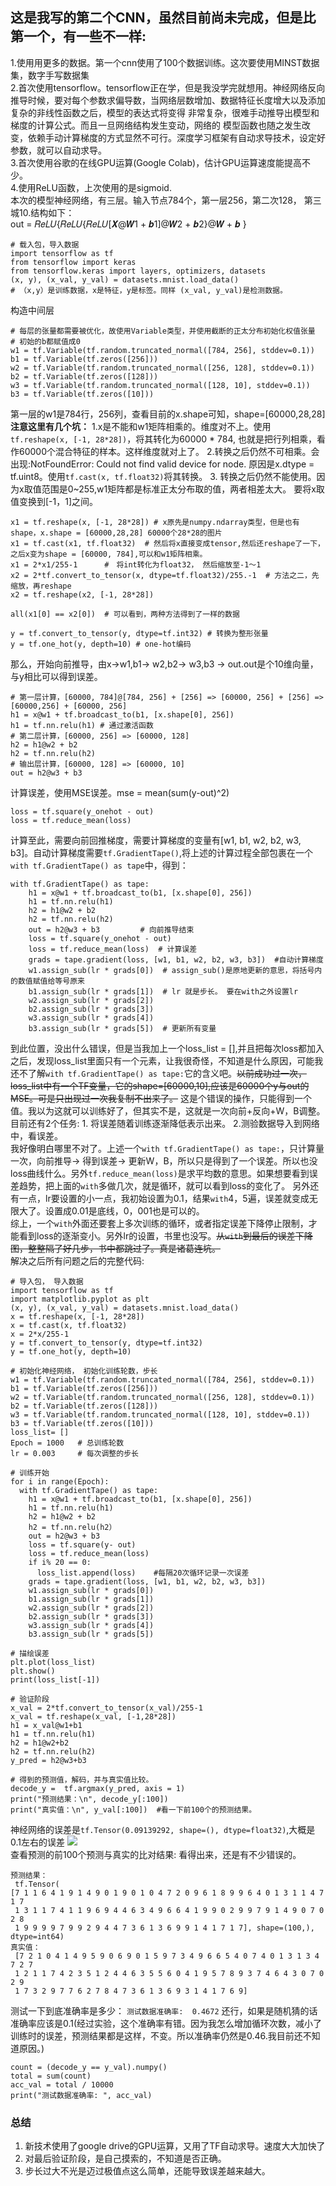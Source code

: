 ## 这是我写的第二个CNN，虽然目前尚未完成，但是比第一个，有一些不一样: 
1.使用用更多的数据。第一个cnn使用了100个数据训练。这次要使用MINST数据集，数字手写数据集<br>
2.首次使用tensorflow。tensorflow正在学，但是我没学完就想用。神经网络反向推导时候，要对每个参数求偏导数，当网络层数增加、数据特征长度增大以及添加复杂的非线性函数之后，模型的表达式将变得 非常复杂，很难手动推导出模型和梯度的计算公式。而且一旦网络结构发生变动，网络的 模型函数也随之发生改变，依赖手动计算梯度的方式显然不可行。深度学习框架有自动求导技术，设定好参数，就可以自动求导。<br>
3.首次使用谷歌的在线GPU运算(Google Colab)，估计GPU运算速度能提高不少。<br>
4.使用ReLU函数，上次使用的是sigmoid.<br>
本次的模型神经网络，有三层。输入节点784个，第一层256，第二次128， 第三城10.结构如下：<br>
    out = 𝑅𝑒𝐿𝑈{𝑅𝑒𝐿𝑈{𝑅𝑒𝐿𝑈[𝑿@𝑾1 + 𝒃1]@𝑾2 + 𝒃2}@𝑾 + 𝒃 }  <br>
```
# 载入包，导入数据
import tensorflow as tf
from tensorflow import keras
from tensorflow.keras import layers, optimizers, datasets
(x, y), (x_val, y_val) = datasets.mnist.load_data()  
# （x,y）是训练数据，x是特征，y是标签。同样 (x_val, y_val)是检测数据。
```
构造中间层
```
# 每层的张量都需要被优化，故使用Variable类型，并使用截断的正太分布初始化权值张量
# 初始的b都赋值成0
w1 = tf.Variable(tf.random.truncated_normal([784, 256], stddev=0.1)) 
b1 = tf.Variable(tf.zeros([256]))
w2 = tf.Variable(tf.random.truncated_normal([256, 128], stddev=0.1)) 
b2 = tf.Variable(tf.zeros([128]))
w3 = tf.Variable(tf.random.truncated_normal([128, 10], stddev=0.1)) 
b3 = tf.Variable(tf.zeros([10]))
```
第一层的w1是784行，256列，查看目前的x.shape可知，shape=[60000,28,28]<br> 
**注意这里有几个坑：** 1.x是不能和w1矩阵相乘的。维度对不上。使用`tf.reshape(x, [-1, 28*28])`，将其转化为60000 * 784, 也就是把行列相乘，看作60000个混合特征的样本。这样维度就对上了。 2.转换之后仍然不可相乘。会出现:NotFoundError: Could not find valid device for node. 原因是x.dtype = tf.uint8。使用`tf.cast(x, tf.float32)`将其转换。 3. 转换之后仍然不能使用。因为x取值范围是0~255,w1矩阵都是标准正太分布取的值，两者相差太大。 要将x取值变换到[-1，1]之间。<br>
```
x1 = tf.reshape(x, [-1, 28*28]) # x原先是numpy.ndarray类型，但是也有shape，x.shape = [60000,28,28] 60000个28*28的图片
x1 = tf.cast(x1, tf.float32)  # 然后将x直接变成tensor,然后还reshape了一下，之后x变为shape = [60000, 784],可以和w1矩阵相乘。
x1 = 2*x1/255-1      #　将int转化为float32， 然后缩放至-1～1
x2 = 2*tf.convert_to_tensor(x, dtype=tf.float32)/255.-1  # 方法之二，先缩放，再reshape
x2 = tf.reshape(x2, [-1, 28*28])

all(x1[0] == x2[0])  # 可以看到，两种方法得到了一样的数据

y = tf.convert_to_tensor(y, dtype=tf.int32) # 转换为整形张量
y = tf.one_hot(y, depth=10) # one-hot编码

```
那么，开始向前推导，由x->w1,b1-> w2,b2-> w3,b3 -> out.out是个10维向量，与y相比可以得到误差。
```
# 第一层计算，[60000, 784]@[784, 256] + [256] => [60000, 256] + [256] => [60000,256] + [60000, 256]
h1 = x@w1 + tf.broadcast_to(b1, [x.shape[0], 256]) 
h1 = tf.nn.relu(h1) # 通过激活函数
# 第二层计算，[60000, 256] => [60000, 128] 
h2 = h1@w2 + b2
h2 = tf.nn.relu(h2)
# 输出层计算，[60000, 128] => [60000, 10] 
out = h2@w3 + b3
```
计算误差，使用MSE误差。mse = mean(sum(y-out)^2)
```
loss = tf.square(y_onehot - out)
loss = tf.reduce_mean(loss)
```
计算至此，需要向前回推梯度，需要计算梯度的变量有[w1, b1, w2, b2, w3, b3]。自动计算梯度需要`tf.GradientTape()`,将上述的计算过程全部包裹在一个`with tf.GradientTape() as tape`中，得到：
```
with tf.GradientTape() as tape:
    h1 = x@w1 + tf.broadcast_to(b1, [x.shape[0], 256]) 
    h1 = tf.nn.relu(h1)
    h2 = h1@w2 + b2
    h2 = tf.nn.relu(h2)
    out = h2@w3 + b3         # 向前推导结束
    loss = tf.square(y_onehot - out)
    loss = tf.reduce_mean(loss)  # 计算误差
    grads = tape.gradient(loss, [w1, b1, w2, b2, w3, b3])  #自动计算梯度
    w1.assign_sub(lr * grads[0])  # assign_sub()是原地更新的意思，将括号内的数值赋值给等号原来
    b1.assign_sub(lr * grads[1])  # lr 就是步长。 要在with之外设置lr
    w2.assign_sub(lr * grads[2]) 
    b2.assign_sub(lr * grads[3]) 
    w3.assign_sub(lr * grads[4]) 
    b3.assign_sub(lr * grads[5])  # 更新所有变量
```
到此位置，没出什么错误，但是当我加上一个loss_list = [],并且把每次loss都加入之后，发现loss_list里面只有一个元素，让我很奇怪，不知道是什么原因，可能我还不了解`with tf.GradientTape() as tape:`它的含义吧。~~以前成功过一次，loss_list中有一个TF变量，它的shape=[60000,10],应该是60000个y与out的MSE。可是只出现过一次我复制不出来了。~~ 这是个错误的操作，只能得到一个值。我以为这就可以训练好了，但其实不是，这就是一次向前+反向+W，B调整。<br>
目前还有2个任务: 1. 将误差随着训练逐渐降低表示出来。 2.测验数据导入到网络中，看误差。<br>
我好像明白哪里不对了。上述一个`with tf.GradientTape() as tape:`，只计算量一次，向前推导-> 得到误差-> 更新W，B，所以只是得到了一个误差。所以也没loss曲线什么。另外`tf.reduce_mean(loss)`是求平均数的意思。如果想要看到误差趋势，把上面的`with`多做几次，就是循环，就可以看到loss的变化了。 另外还有一点，lr要设置的小一点，我初始设置为0.1，结果`with`4，5遍，误差就变成无限大了。设置成0.01是底线，0，001也是可以的。<br>
综上，一个`with`外面还要套上多次训练的循环，或者指定误差下降停止限制，才能看到loss的逐渐变小。另外lr的设置，书里也没写。~~从`with`到最后的误差下降图，整整隔了好几步，书中都跳过了。真是诸葛连坑。~~<br>
解决之后所有问题之后的完整代码:
```
# 导入包， 导入数据
import tensorflow as tf
import matplotlib.pyplot as plt
(x, y), (x_val, y_val) = datasets.mnist.load_data()
x = tf.reshape(x, [-1, 28*28])   
x = tf.cast(x, tf.float32)      
x = 2*x/255-1    
y = tf.convert_to_tensor(y, dtype=tf.int32) 
y = tf.one_hot(y, depth=10) 

# 初始化神经网络， 初始化训练轮数，步长
w1 = tf.Variable(tf.random.truncated_normal([784, 256], stddev=0.1)) 
b1 = tf.Variable(tf.zeros([256]))
w2 = tf.Variable(tf.random.truncated_normal([256, 128], stddev=0.1)) 
b2 = tf.Variable(tf.zeros([128]))
w3 = tf.Variable(tf.random.truncated_normal([128, 10], stddev=0.1)) 
b3 = tf.Variable(tf.zeros([10]))
loss_list= []  
Epoch = 1000   # 总训练轮数
lr = 0.003     # 每次调整的步长

# 训练开始
for i in range(Epoch):
  with tf.GradientTape() as tape:
    h1 = x@w1 + tf.broadcast_to(b1, [x.shape[0], 256]) 
    h1 = tf.nn.relu(h1) 
    h2 = h1@w2 + b2
    h2 = tf.nn.relu(h2）
    out = h2@w3 + b3
    loss = tf.square(y- out)
    loss = tf.reduce_mean(loss)
    if i% 20 == 0:    
      loss_list.append(loss)    #每隔20次循环记录一次误差
    grads = tape.gradient(loss, [w1, b1, w2, b2, w3, b3])
    w1.assign_sub(lr * grads[0]) 
    b1.assign_sub(lr * grads[1])
    w2.assign_sub(lr * grads[2]) 
    b2.assign_sub(lr * grads[3]) 
    w3.assign_sub(lr * grads[4]) 
    b3.assign_sub(lr * grads[5])

# 描绘误差
plt.plot(loss_list)
plt.show()
print(loss_list[-1])

# 验证阶段
x_val = 2*tf.convert_to_tensor(x_val)/255-1  
x_val = tf.reshape(x_val, [-1,28*28])
h1 = x_val@w1+b1
h1 = tf.nn.relu(h1)
h2 = h1@w2+b2
h2 = tf.nn.relu(h2)
y_pred = h2@w3+b3 

# 得到的预测值，解码，并与真实值比较。
decode_y =  tf.argmax(y_pred, axis = 1)
print("预测结果：\n", decode_y[:100])
print("真实值：\n", y_val[:100])  #看一下前100个的预测结果。
```
神经网络的误差是`tf.Tensor(0.09139292, shape=(), dtype=float32)`,大概是0.1左右的误差
<img src = "./pics/loss_list.png"><br>
查看预测的前100个预测与真实的比对结果: 看得出来，还是有不少错误的。<br>
```
预测结果：
 tf.Tensor(
[7 1 1 6 4 1 9 1 4 9 0 1 9 0 1 0 4 7 2 0 9 6 1 8 9 9 6 4 0 1 3 1 1 4 7 1 7
 1 3 1 1 7 4 1 1 9 6 9 4 4 6 3 4 9 6 6 4 1 9 9 0 2 9 9 7 9 1 4 9 0 7 0 2 8
 1 9 9 9 9 7 9 9 2 9 4 4 7 3 6 1 3 6 9 9 1 4 1 7 1 7], shape=(100,), dtype=int64)
真实值：
 [7 2 1 0 4 1 4 9 5 9 0 6 9 0 1 5 9 7 3 4 9 6 6 5 4 0 7 4 0 1 3 1 3 4 7 2 7
 1 2 1 1 7 4 2 3 5 1 2 4 4 6 3 5 5 6 0 4 1 9 5 7 8 9 3 7 4 6 4 3 0 7 0 2 9
 1 7 3 2 9 7 7 6 2 7 8 4 7 3 6 1 3 6 9 3 1 4 1 7 6 9]
```
测试一下到底准确率是多少： `测试数据准确率:  0.4672` 还行，如果是随机猜的话准确率应该是0.1(经过实验，这个准确率有错。因为我怎么增加循环次数，减小了训练时的误差，预测结果都是这样，不变。所以准确率仍然是0.46.我目前还不知道原因。)<br>
```
count = (decode_y == y_val).numpy()
total = sum(count)
acc_val = total / 10000
print("测试数据准确率: ", acc_val)
```
### 总结
1. 新技术使用了google drive的GPU运算，又用了TF自动求导。速度大大加快了
2. 对最后验证阶段，是自己摸索的，不知道是否正确。
3. 步长过大不光是迈过极值点这么简单，还能导致误差越来越大。


